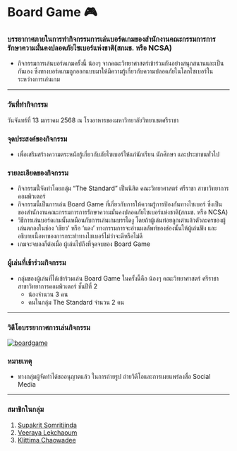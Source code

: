 # Board Game 🎮
### บรรยากาศภายในการทำกิจกรรมการเล่นบอร์ดเกมของสำนักงานคณะกรรมการการรักษาความมั่นคงปลอดภัยไซเบอร์แห่งชาติ(สกมช. หรือ NCSA)

- กิจกรรมการเล่นบอร์ดเกมครั้งนี้ น้องๆ จากคณะวิทยาศาสตร์เข้าร่วมกันอย่างสนุกสนานและเป็นกันเอง ซึ่งทางบอร์ดเกมถูกออกแบบมาให้มีความรู้เกี่ยวกับความปลอดภัยในโลกไซเบอร์ในระหว่างการเล่นเกม

---


### วันที่ทำกิจกรรม
วันจันทร์ที่ 13 มกราคม 2568 ณ โรงอาหารของมหาวิทยาลัยวิทยาเขตศรีราชา

### จุดประสงค์ของกิจกรรม
- เพื่อเสริมสร้างความตระหนักรู้เกี่ยวกับภัยไซเบอร์ให้แก่นักเรียน นักศึกษา และประชาชนทั่วไป

### รายละเอียดของกิจกรรม
- กิจกรรมนี้่จัดทำโดยกลุ่ม “The Standard” เป็นนิสิต คณะวิทยาศาสตร์ ศรีราชา สาขาวิทยาการคอมพิวเตอร์
- กิจกรรมนี้เป็นการเล่น Board Game ที่เกี่ยวกับการให้ความรู้การป้องกันทางไซเบอร์ ซึ่งเป็นของสำนักงานคณะกรรมการการรักษาความมั่นคงปลอดภัยไซเบอร์แห่งชาติ(สกมช. หรือ NCSA)
- วิธีการเล่นบอร์ดเกมนั้นเหมือนกับการเล่นเกมบรรไดงู โดยถ้าผู้เล่นท๋อยลูกเต๋าแล้วตัวละครของผู้เล่นตกลงในช่อง ‘เขียว’ หรือ ‘แดง’ ทางกรรมการจะอ่านผลลัพท์ของช่องนั้นให้ผู้เล่นฟัง และ อธิบายเนื้อหาของการกระทำทางไซเบอร์ไม่ว่าจะดีหรือไม่ดี
- เกมจะจบลงก็ต่อเมื่อ ผู้เล่นไปถึงที่จุดจบของ Board Game

### ผู้เล่นที่เข้าร่วมกิจกรรม
- กลุ่มของผู้เล่นที่ได้เข้าร้วมเล่น Board Game ในครั้งนี้คือ น้องๆ คณะวิทยาศาสตร์ ศรีราชา สาขาวิทยาการคอมพิวเตอร์ ชั้นปีที่ 2
    - น้องจำนวน 3 คน
    - คนในกลุ่ม The Standard จำนวน 2 คน

---


### วิดีโอบรรยากาศการเล่นกิจกรรม
[![boardgame](/assets/boardgame.png)](https://www.youtube.com/watch?v=tMAkRKSooh4)

### หมายเหตุ
- ทางกลุ่มผู้จัดทำได้ขออนุญาตแล้ว ในการถ่ายรูป ถ่ายวิดีโอและการเผยแพร่ลงสื่อ Social Media

---


### สมาชิกในกลุ่ม
1. [Supakrit Somritjinda](https://jekoflash.github.io/boardGame)
2. [Veeraya Lekchaoum](https://valin4637.github.io/boardGame)
3. [Klittima Chaowadee](https://anniemark2522.github.io/boardgame/boardg)